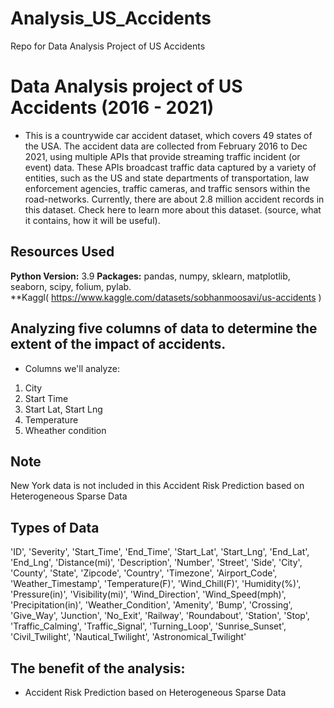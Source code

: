# Analysis_US_Accidents
Repo for Data Analysis Project of US Accidents

# Data Analysis project of US Accidents (2016 - 2021)
* This is a countrywide car accident dataset, which covers 49 states of the USA. The accident data are collected from February 2016 to Dec 2021, using multiple APIs that provide streaming traffic incident (or event) data. These APIs broadcast traffic data captured by a variety of entities, such as the US and state departments of transportation, law enforcement agencies, traffic cameras, and traffic sensors within the road-networks. Currently, there are about 2.8 million accident records in this dataset. Check here to learn more about this dataset. (source, what it contains, how it will be useful).


## Resources Used 
**Python Version:** 3.9 
**Packages:** pandas, numpy, sklearn, matplotlib, seaborn, scipy, folium, pylab.   
**Kaggl( https://www.kaggle.com/datasets/sobhanmoosavi/us-accidents )


##  Analyzing five columns of data to determine the extent of the impact of accidents.
* Columns we'll analyze:
1. City
2. Start Time
3. Start Lat, Start Lng
4. Temperature
5. Wheather condition


## Note
New York data is not included in this 
Accident Risk Prediction based on Heterogeneous Sparse Data


## Types of Data 
'ID', 'Severity', 'Start_Time', 'End_Time', 'Start_Lat', 'Start_Lng',
       'End_Lat', 'End_Lng', 'Distance(mi)', 'Description', 'Number', 'Street',
       'Side', 'City', 'County', 'State', 'Zipcode', 'Country', 'Timezone',
       'Airport_Code', 'Weather_Timestamp', 'Temperature(F)', 'Wind_Chill(F)',
       'Humidity(%)', 'Pressure(in)', 'Visibility(mi)', 'Wind_Direction',
       'Wind_Speed(mph)', 'Precipitation(in)', 'Weather_Condition', 'Amenity',
       'Bump', 'Crossing', 'Give_Way', 'Junction', 'No_Exit', 'Railway',
       'Roundabout', 'Station', 'Stop', 'Traffic_Calming', 'Traffic_Signal',
       'Turning_Loop', 'Sunrise_Sunset', 'Civil_Twilight', 'Nautical_Twilight',
       'Astronomical_Twilight'
 

## The benefit of the analysis:
* Accident Risk Prediction based on Heterogeneous Sparse Data

